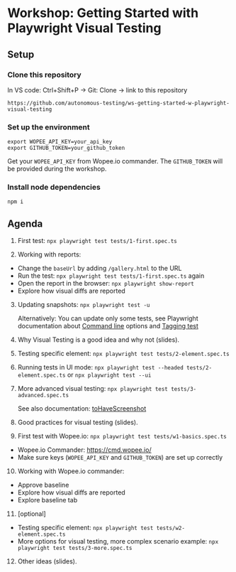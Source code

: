 # Workshop: Getting Started with Playwright Visual Testing

## Setup

### Clone this repository

In VS code: Ctrl+Shift+P -> Git: Clone -> link to this repository

```link
https://github.com/autonomous-testing/ws-getting-started-w-playwright-visual-testing
```

### Set up the environment

```shell
export WOPEE_API_KEY=your_api_key
export GITHUB_TOKEN=your_github_token
```

Get your `WOPEE_API_KEY` from Wopee.io commander. The `GITHUB_TOKEN` will be provided during the workshop.

### Install node dependencies

```shell
npm i
```

## Agenda

1. First test: `npx playwright test tests/1-first.spec.ts`

2. Working with reports:

- Change the `baseUrl` by adding `/gallery.html` to the URL
- Run the test: `npx playwright test tests/1-first.spec.ts` again
- Open the report in the browser: `npx playwright show-report`
- Explore how visual diffs are reported

3. Updating snapshots: `npx playwright test -u`

   Alternatively: You can update only some tests, see Playwright documentation about [Command line](https://playwright.dev/docs/test-cli) options and [Tagging test](https://playwright.dev/docs/test-annotations#tag-tests)

4. Why Visual Testing is a good idea and why not (slides).

5. Testing specific element: `npx playwright test tests/2-element.spec.ts`

6. Running tests in UI mode: `npx playwright test --headed tests/2-element.spec.ts` or `npx playwright test --ui`

7. More advanced visual testing: `npx playwright test tests/3-advanced.spec.ts`

   See also documentation: [toHaveScreenshot](https://playwright.dev/docs/api/class-pageassertions#page-assertions-to-have-screenshot-1)

8. Good practices for visual testing (slides).

9. First test with Wopee.io: `npx playwright test tests/w1-basics.spec.ts`

- Wopee.io Commander: https://cmd.wopee.io/
- Make sure keys (`WOPEE_API_KEY` and `GITHUB_TOKEN`) are set up correctly

10. Working with Wopee.io commander:

- Approve baseline
- Explore how visual diffs are reported
- Explore baseline tab

11. [optional]

- Testing specific element: `npx playwright test tests/w2-element.spec.ts`
- More options for visual testing, more complex scenario example: `npx playwright test tests/3-more.spec.ts`

12. Other ideas (slides).
